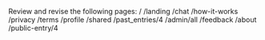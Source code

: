 Review and revise the following pages:
/
/landing
/chat
/how-it-works
/privacy
/terms
/profile
/shared
/past_entries/4
/admin/all
/feedback
/about
/public-entry/4